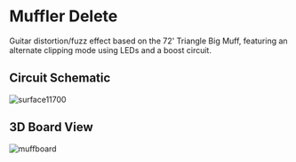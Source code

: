 # Muffler Delete
Guitar distortion/fuzz effect based on the 72' Triangle Big Muff, featuring an alternate clipping mode using LEDs and a boost circuit.

## Circuit Schematic
![surface11700](https://user-images.githubusercontent.com/70813514/156430954-624521ef-dc38-42bb-966f-062b9164a765.png)

## 3D Board View
![muffboard](https://user-images.githubusercontent.com/70813514/156431114-f36bfcc2-6494-457e-acde-719c579c7105.png)
